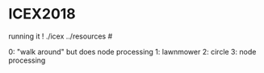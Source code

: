# ICEX2018

running it !
./icex ../resources #

0: "walk around" but does node processing 
1: lawnmower
2: circle 
3: node processing 
